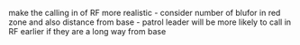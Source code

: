 make the calling in of RF more realistic - consider number of blufor in red zone and also distance from base - patrol leader will be more likely to call in RF earlier if they are a long way from base
